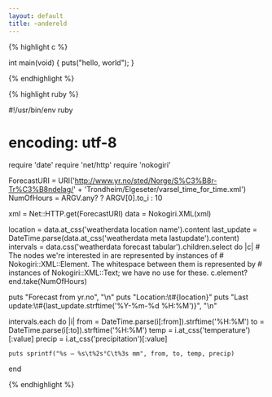 ```yaml
---
layout: default
title: ~andereld
---
```


{% highlight c %}

int main(void)
{
    puts("hello, world");
}

{% endhighlight %}

{% highlight ruby %}

#!/usr/bin/env ruby
# encoding: utf-8

require 'date'
require 'net/http'
require 'nokogiri'

ForecastURI = URI('http://www.yr.no/sted/Norge/S%C3%B8r-Tr%C3%B8ndelag/' +
                  'Trondheim/Elgeseter/varsel_time_for_time.xml')
NumOfHours  = ARGV.any? ? ARGV[0].to_i : 10

xml  = Net::HTTP.get(ForecastURI)
data = Nokogiri.XML(xml)

location    = data.at_css('weatherdata location name').content
last_update = DateTime.parse(data.at_css('weatherdata meta lastupdate').content)
intervals   = data.css('weatherdata forecast tabular').children.select do |c|
    # The <time> nodes we're interested in are represented by instances of
    # Nokogiri::XML::Element. The whitespace between them is represented by
    # instances of Nokogiri::XML::Text; we have no use for these.
    c.element?
end.take(NumOfHours)

puts "Forecast from yr.no", "\n"
puts "Location:\t#{location}"
puts "Last update:\t#{last_update.strftime('%Y-%m-%d %H:%M')}", "\n"

intervals.each do |i|
    from   = DateTime.parse(i[:from]).strftime('%H:%M')
    to     = DateTime.parse(i[:to]).strftime('%H:%M')
    temp   = i.at_css('temperature')[:value]
    precip = i.at_css('precipitation')[:value]

    puts sprintf("%s — %s\t%2s°C\t%3s mm", from, to, temp, precip)
end

{% endhighlight %}
